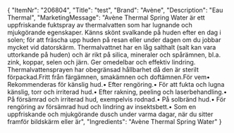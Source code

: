 {
  "ItemNr": "206804",
  "Title": "test",
  "Brand": "Avène",
  "Description": "Eau Thermal",
  "MarketingMessage": "Avène Thermal Spring Water är ett uppfriskande fuktspray av thermalvatten som har lugnande och mjukgörande egenskaper. Känns skönt svalkande på huden efter en dag i solen; för att fräscha upp huden på resan eller under dagen om du jobbar mycket vid datorskärm. Thermalvattnet har en låg salthalt (salt kan vara uttorkande på huden) och är rikt på silica, mineraler och spårämnen, bl.a. zink, koppar, selen och järn. Ger omedelbar och effektiv lindring. Thermalvattensprayen har obegränsad hållbarhet då den är sterilt förpackad.Fritt från färgämnen, smakämnen och doftämnen.För vem• Rekommenderas för känslig hud.• Efter rengöring.• För att fukta och lugna känslig, torr och irriterad hud.• Efter rakning, peeling och laserbehandling.• På försämrad och irriterad hud, exempelvis rodnad.• På solbränd hud.• För rengöring av försämrad hud och lindring av insektsbett.• Som en uppfriskande och mjukgörande dusch under varma dagar, när du sitter framför bildskärm eller är",
  "Ingredients": "Avène Thermal Spring Water"
}